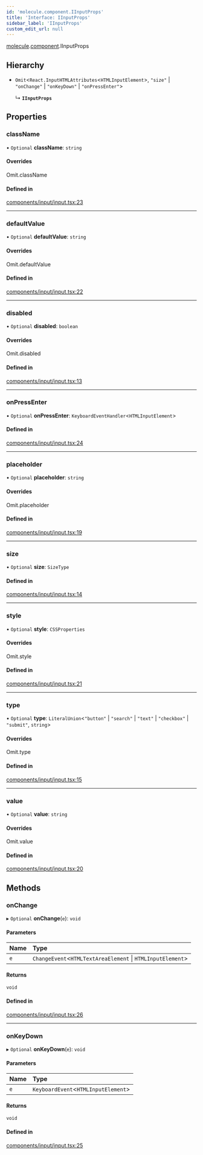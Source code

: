 ```yaml
---
id: 'molecule.component.IInputProps'
title: 'Interface: IInputProps'
sidebar_label: 'IInputProps'
custom_edit_url: null
---
```


[molecule](../namespaces/molecule).[component](../namespaces/molecule.component).IInputProps

## Hierarchy

-   `Omit`<`React.InputHTMLAttributes`<`HTMLInputElement`\>, `"size"` \| `"onChange"` \| `"onKeyDown"` \| `"onPressEnter"`\>

    ↳ **`IInputProps`**

## Properties

### className

• `Optional` **className**: `string`

#### Overrides

Omit.className

#### Defined in

[components/input/input.tsx:23](https://github.com/DTStack/molecule/blob/ff1a27ef/src/components/input/input.tsx#L23)

---

### defaultValue

• `Optional` **defaultValue**: `string`

#### Overrides

Omit.defaultValue

#### Defined in

[components/input/input.tsx:22](https://github.com/DTStack/molecule/blob/ff1a27ef/src/components/input/input.tsx#L22)

---

### disabled

• `Optional` **disabled**: `boolean`

#### Overrides

Omit.disabled

#### Defined in

[components/input/input.tsx:13](https://github.com/DTStack/molecule/blob/ff1a27ef/src/components/input/input.tsx#L13)

---

### onPressEnter

• `Optional` **onPressEnter**: `KeyboardEventHandler`<`HTMLInputElement`\>

#### Defined in

[components/input/input.tsx:24](https://github.com/DTStack/molecule/blob/ff1a27ef/src/components/input/input.tsx#L24)

---

### placeholder

• `Optional` **placeholder**: `string`

#### Overrides

Omit.placeholder

#### Defined in

[components/input/input.tsx:19](https://github.com/DTStack/molecule/blob/ff1a27ef/src/components/input/input.tsx#L19)

---

### size

• `Optional` **size**: `SizeType`

#### Defined in

[components/input/input.tsx:14](https://github.com/DTStack/molecule/blob/ff1a27ef/src/components/input/input.tsx#L14)

---

### style

• `Optional` **style**: `CSSProperties`

#### Overrides

Omit.style

#### Defined in

[components/input/input.tsx:21](https://github.com/DTStack/molecule/blob/ff1a27ef/src/components/input/input.tsx#L21)

---

### type

• `Optional` **type**: `LiteralUnion`<`"button"` \| `"search"` \| `"text"` \| `"checkbox"` \| `"submit"`, `string`\>

#### Overrides

Omit.type

#### Defined in

[components/input/input.tsx:15](https://github.com/DTStack/molecule/blob/ff1a27ef/src/components/input/input.tsx#L15)

---

### value

• `Optional` **value**: `string`

#### Overrides

Omit.value

#### Defined in

[components/input/input.tsx:20](https://github.com/DTStack/molecule/blob/ff1a27ef/src/components/input/input.tsx#L20)

## Methods

### onChange

▸ `Optional` **onChange**(`e`): `void`

#### Parameters

| Name | Type                                                        |
| :--- | :---------------------------------------------------------- |
| `e`  | `ChangeEvent`<`HTMLTextAreaElement` \| `HTMLInputElement`\> |

#### Returns

`void`

#### Defined in

[components/input/input.tsx:26](https://github.com/DTStack/molecule/blob/ff1a27ef/src/components/input/input.tsx#L26)

---

### onKeyDown

▸ `Optional` **onKeyDown**(`e`): `void`

#### Parameters

| Name | Type                                 |
| :--- | :----------------------------------- |
| `e`  | `KeyboardEvent`<`HTMLInputElement`\> |

#### Returns

`void`

#### Defined in

[components/input/input.tsx:25](https://github.com/DTStack/molecule/blob/ff1a27ef/src/components/input/input.tsx#L25)

